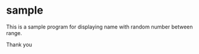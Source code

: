 # sample

This is a sample program for displaying name with random number between range.

Thank you
